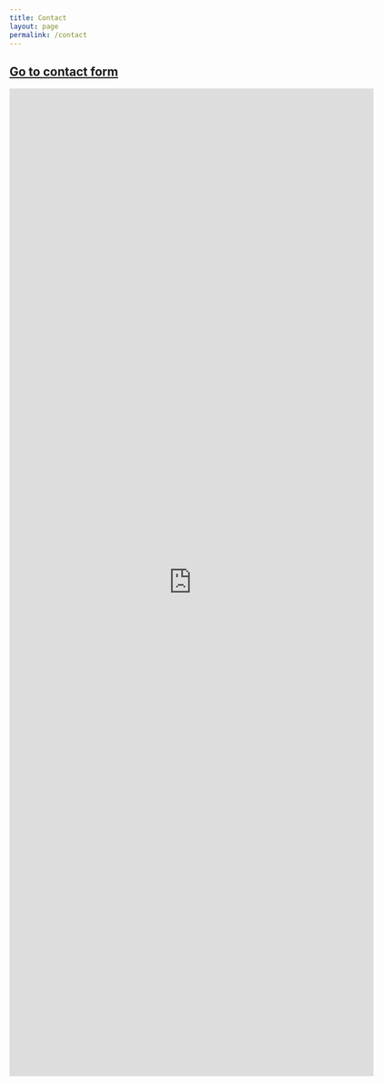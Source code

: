 ```yaml
---
title: Contact
layout: page
permalink: /contact
---
```


<h2 class="show-mobile-below"><a href="https://docs.google.com/forms/d/e/1FAIpQLScNOVsFxeBc1VMpl32I51OfPVwiTwZFu1DJXX9CNhIll1nNcA/viewform?usp=sf_link">Go to contact form</a></h2>
<iframe class="show-tablet-above" src="https://docs.google.com/forms/d/e/1FAIpQLScNOVsFxeBc1VMpl32I51OfPVwiTwZFu1DJXX9CNhIll1nNcA/viewform?embedded=true" width="640" height="1736" frameborder="0" marginheight="0" marginwidth="0">Loading...</iframe>
